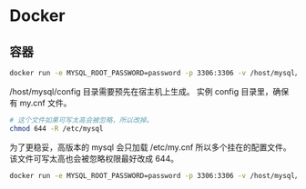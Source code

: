 # Docker

## 容器

```sh
docker run -e MYSQL_ROOT_PASSWORD=password -p 3306:3306 -v /host/mysql/data:/var/lib/mysql -v /host/mysql/file:/var/lib/mysql-files -v /host/mysql/config:/etc/mysql -d --restart=always --name mysql mysql
```

/host/mysql/config 目录需要预先在宿主机上生成。
实例 config 目录里，确保有 my.cnf 文件。


```sh
# 这个文件如果可写太高会被忽略，所以改掉。
chmod 644 -R /etc/mysql
```


为了更稳妥，高版本的 mysql 会只加载 /etc/my.cnf 所以多个挂在的配置文件。该文件可写太高也会被忽略权限最好改成 644。

```sh
docker run -e MYSQL_ROOT_PASSWORD=password -p 3306:3306 -v /host/mysql/data:/var/lib/mysql -v /host/mysql/file:/var/lib/mysql-files -v /host/mysql/config:/etc/mysql -v /host/mysql/my.cnf:/etc/my.cnf -d --restart=always --name mysql mysql
```
